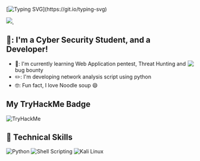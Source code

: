 [![Typing SVG](https://readme-typing-svg.herokuapp.com/?lines=Hi!+I+am+VTran;)](https://git.io/typing-svg)

<p>
  <a href="https://www.linkedin.com/in/vinh-tran314/">
    <img src="https://img.shields.io/badge/linkedin-%230077B5.svg?&style=for-the-badge&logo=linkedin&logoColor=white" />
  </a>&nbsp;&nbsp;
</p>



## 👋: I'm a Cyber Security Student, and a Developer!
<img align="right" src="https://media2.giphy.com/media/nDfwBfVsvYhPi/giphy.gif?cid=ecf05e47ywsgclvvh7szmca4tujz9odsf7dkd6hrf3oamdry&rid=giphy.gif&ct=g" />

- 📖: I'm currently learning Web Application pentest, Threat Hunting and bug bounty
- ✏️: I'm developing network analysis script using python
- 🤓: Fun fact, I love Noodle soup 😄

## My TryHackMe Badge <br />
<img src="https://tryhackme-badges.s3.amazonaws.com/vt196886.png" alt="TryHackMe">

## 💼 Technical Skills
![Python](https://img.shields.io/badge/python-%2314354C.svg?style=for-the-badge&logo=python&logoColor=white)
![Shell Scripting](https://img.shields.io/badge/Shell_Script-121011?style=for-the-badge&logo=gnu-bash&logoColor=white)
![Kali Linux](https://img.shields.io/badge/Kali_Linux-557C94?style=for-the-badge&logo=kali-linux&logoColor=white)

